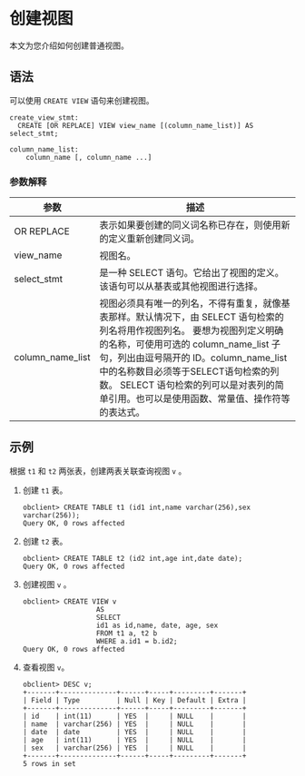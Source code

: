 创建视图 
=========================

本文为您介绍如何创建普通视图。

语法 
-----------------------

可以使用 `CREATE VIEW` 语句来创建视图。

```unknow
create_view_stmt:
  CREATE [OR REPLACE] VIEW view_name [(column_name_list)] AS select_stmt;

column_name_list:
    column_name [, column_name ...]
```



### 参数解释 



|      **参数**      |                                                                                                                 **描述**                                                                                                                 |
|------------------|----------------------------------------------------------------------------------------------------------------------------------------------------------------------------------------------------------------------------------------|
| OR REPLACE       | 表示如果要创建的同义词名称已存在，则使用新的定义重新创建同义词。                                                                                                                                                                                                       |
| view_name        | 视图名。                                                                                                                                                                                                                                   |
| select_stmt      | 是一种 SELECT 语句。它给出了视图的定义。该语句可以从基表或其他视图进行选择。                                                                                                                                                                                             |
| column_name_list | 视图必须具有唯一的列名，不得有重复，就像基表那样。默认情况下，由 SELECT 语句检索的列名将用作视图列名。 要想为视图列定义明确的名称，可使用可选的 column_name_list 子句，列出由逗号隔开的 ID。column_name_list 中的名称数目必须等于SELECT语句检索的列数。 SELECT 语句检索的列可以是对表列的简单引用。也可以是使用函数、常量值、操作符等的表达式。 |



示例 
-----------------------

根据 `t1` 和 `t2` 两张表，创建两表关联查询视图 `v` 。

1. 创建 `t1` 表。

   ```unknow
   obclient> CREATE TABLE t1 (id1 int,name varchar(256),sex varchar(256));
   Query OK, 0 rows affected
   ```

   

2. 创建 `t2` 表。

   ```unknow
   obclient> CREATE TABLE t2 (id2 int,age int,date date);
   Query OK, 0 rows affected
   ```

   

3. 创建视图 `v` 。

   ```unknow
   obclient> CREATE VIEW v
                     AS
                     SELECT
                     id1 as id,name, date, age, sex
                     FROM t1 a, t2 b
                     WHERE a.id1 = b.id2;
   Query OK, 0 rows affected
   ```

   

4. 查看视图 `v`。

   ```unknow
   obclient> DESC v;
   +-------+--------------+------+-----+---------+-------+
   | Field | Type         | Null | Key | Default | Extra |
   +-------+--------------+------+-----+---------+-------+
   | id    | int(11)      | YES  |     | NULL    |       |
   | name  | varchar(256) | YES  |     | NULL    |       |
   | date  | date         | YES  |     | NULL    |       |
   | age   | int(11)      | YES  |     | NULL    |       |
   | sex   | varchar(256) | YES  |     | NULL    |       |
   +-------+--------------+------+-----+---------+-------+
   5 rows in set
   ```

   





